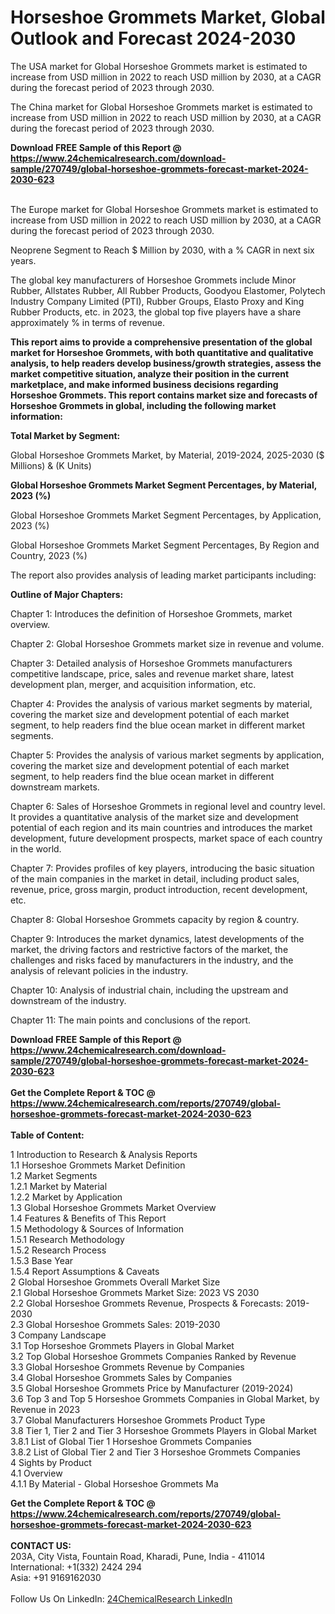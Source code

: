 <h1>Horseshoe Grommets Market, Global Outlook and Forecast 2024-2030</h1><p>The USA market for Global Horseshoe Grommets market is estimated to increase from USD million in 2022 to reach USD million by 2030, at a CAGR during the forecast period of 2023 through 2030.</p><p>
</p><p>The China market for Global Horseshoe Grommets market is estimated to increase from USD million in 2022 to reach USD million by 2030, at a CAGR during the forecast period of 2023 through 2030.</p><div><b>Download FREE Sample of this Report @ 
            <a href="https://www.24chemicalresearch.com/download-sample/270749/global-horseshoe-grommets-forecast-market-2024-2030-623">
            https://www.24chemicalresearch.com/download-sample/270749/global-horseshoe-grommets-forecast-market-2024-2030-623</a></b></div><br><p>
</p><p>The Europe market for Global Horseshoe Grommets market is estimated to increase from USD million in 2022 to reach USD million by 2030, at a CAGR during the forecast period of 2023 through 2030.</p><p>
Neoprene Segment to Reach $ Million by 2030, with a % CAGR in next six years.</p><p>
The global key manufacturers of Horseshoe Grommets include Minor Rubber, Allstates Rubber, All Rubber Products, Goodyou Elastomer, Polytech Industry Company Limited (PTI), Rubber Groups, Elasto Proxy and King Rubber Products, etc. in 2023, the global top five players have a share approximately % in terms of revenue.</p><p>
<strong>This report aims to provide a comprehensive presentation of the global market for Horseshoe Grommets, with both quantitative and qualitative analysis, to help readers develop business/growth strategies, assess the market competitive situation, analyze their position in the current marketplace, and make informed business decisions regarding Horseshoe Grommets. This report contains market size and forecasts of Horseshoe Grommets in global, including the following market information:</strong></p><p>
</p><p>
<strong>Total Market by Segment:</strong></p><p>
Global Horseshoe Grommets Market, by Material, 2019-2024, 2025-2030 ($ Millions) &amp; (K Units)</p><p>
<strong>Global Horseshoe Grommets Market Segment Percentages, by Material, 2023 (%)</strong></p><p>
</p><p>
Global Horseshoe Grommets Market Segment Percentages, by Application, 2023 (%)</p><p>
</p><p>
Global Horseshoe Grommets Market Segment Percentages, By Region and Country, 2023 (%)</p><p>
</p><p>
The report also provides analysis of leading market participants including:</p><p>
</p><p>
</p><p>
</p><p><strong>Outline of Major Chapters:</strong></p><p>
</p><p>Chapter 1: Introduces the definition of Horseshoe Grommets, market overview.</p><p>
Chapter 2: Global Horseshoe Grommets market size in revenue and volume.</p><p>
Chapter 3: Detailed analysis of Horseshoe Grommets manufacturers competitive landscape, price, sales and revenue market share, latest development plan, merger, and acquisition information, etc.</p><p>
Chapter 4: Provides the analysis of various market segments by material, covering the market size and development potential of each market segment, to help readers find the blue ocean market in different market segments.</p><p>
Chapter 5: Provides the analysis of various market segments by application, covering the market size and development potential of each market segment, to help readers find the blue ocean market in different downstream markets.</p><p>
Chapter 6: Sales of Horseshoe Grommets in regional level and country level. It provides a quantitative analysis of the market size and development potential of each region and its main countries and introduces the market development, future development prospects, market space of each country in the world.</p><p>
Chapter 7: Provides profiles of key players, introducing the basic situation of the main companies in the market in detail, including product sales, revenue, price, gross margin, product introduction, recent development, etc.</p><p>
Chapter 8: Global Horseshoe Grommets capacity by region &amp; country.</p><p>
Chapter 9: Introduces the market dynamics, latest developments of the market, the driving factors and restrictive factors of the market, the challenges and risks faced by manufacturers in the industry, and the analysis of relevant policies in the industry.</p><p>
Chapter 10: Analysis of industrial chain, including the upstream and downstream of the industry.</p><p>
Chapter 11: The main points and conclusions of the report.</p><div><b>Download FREE Sample of this Report @ 
            <a href="https://www.24chemicalresearch.com/download-sample/270749/global-horseshoe-grommets-forecast-market-2024-2030-623">
            https://www.24chemicalresearch.com/download-sample/270749/global-horseshoe-grommets-forecast-market-2024-2030-623</a></b></div><br><div><b>Get the Complete Report & TOC @ 
            <a href="https://www.24chemicalresearch.com/reports/270749/global-horseshoe-grommets-forecast-market-2024-2030-623">
            https://www.24chemicalresearch.com/reports/270749/global-horseshoe-grommets-forecast-market-2024-2030-623</a></b></div><br>
            <b>Table of Content:</b><p>1 Introduction to Research & Analysis Reports<br />
    1.1 Horseshoe Grommets Market Definition<br />
    1.2 Market Segments<br />
        1.2.1 Market by Material<br />
        1.2.2 Market by Application<br />
    1.3 Global Horseshoe Grommets Market Overview<br />
    1.4 Features & Benefits of This Report<br />
    1.5 Methodology & Sources of Information<br />
        1.5.1 Research Methodology<br />
        1.5.2 Research Process<br />
        1.5.3 Base Year<br />
        1.5.4 Report Assumptions & Caveats<br />
2 Global Horseshoe Grommets Overall Market Size<br />
    2.1 Global Horseshoe Grommets Market Size: 2023 VS 2030<br />
    2.2 Global Horseshoe Grommets Revenue, Prospects & Forecasts: 2019-2030<br />
    2.3 Global Horseshoe Grommets Sales: 2019-2030<br />
3 Company Landscape<br />
    3.1 Top Horseshoe Grommets Players in Global Market<br />
    3.2 Top Global Horseshoe Grommets Companies Ranked by Revenue<br />
    3.3 Global Horseshoe Grommets Revenue by Companies<br />
    3.4 Global Horseshoe Grommets Sales by Companies<br />
    3.5 Global Horseshoe Grommets Price by Manufacturer (2019-2024)<br />
    3.6 Top 3 and Top 5 Horseshoe Grommets Companies in Global Market, by Revenue in 2023<br />
    3.7 Global Manufacturers Horseshoe Grommets Product Type<br />
    3.8 Tier 1, Tier 2 and Tier 3 Horseshoe Grommets Players in Global Market<br />
        3.8.1 List of Global Tier 1 Horseshoe Grommets Companies<br />
        3.8.2 List of Global Tier 2 and Tier 3 Horseshoe Grommets Companies<br />
4 Sights by Product<br />
    4.1 Overview<br />
        4.1.1 By Material - Global Horseshoe Grommets Ma</p><div><b>Get the Complete Report & TOC @ 
            <a href="https://www.24chemicalresearch.com/reports/270749/global-horseshoe-grommets-forecast-market-2024-2030-623">
            https://www.24chemicalresearch.com/reports/270749/global-horseshoe-grommets-forecast-market-2024-2030-623</a></b></div><br><b>CONTACT US:</b><br>
            203A, City Vista, Fountain Road, Kharadi, Pune, India - 411014<br>
            International: +1(332) 2424 294<br>
            Asia: +91 9169162030 <br><br>
            Follow Us On LinkedIn: <a href="https://www.linkedin.com/company/24chemicalresearch/">24ChemicalResearch LinkedIn</a>